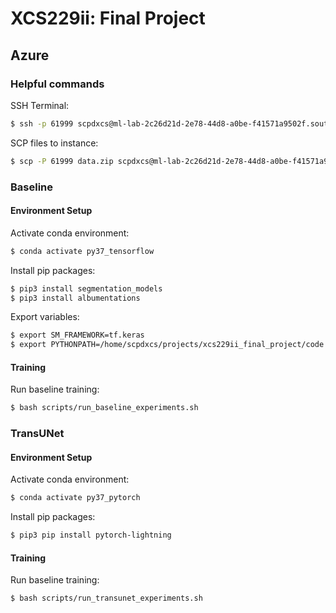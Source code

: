 # XCS229ii: Final Project

## Azure

### Helpful commands

SSH Terminal:
```bash
$ ssh -p 61999 scpdxcs@ml-lab-2c26d21d-2e78-44d8-a0be-f41571a9502f.southcentralus.cloudapp.azure.com
```

SCP files to instance:
```bash
$ scp -P 61999 data.zip scpdxcs@ml-lab-2c26d21d-2e78-44d8-a0be-f41571a9502f.southcentralus.cloudapp.azure.com:/home/scpdxcs/projects/xcs229ii_final_project/code/data
```

### Baseline
#### Environment Setup

Activate conda environment:
```bash
$ conda activate py37_tensorflow
```

Install pip packages:
```bash
$ pip3 install segmentation_models
$ pip3 install albumentations
```

Export variables:
```bash
$ export SM_FRAMEWORK=tf.keras
$ export PYTHONPATH=/home/scpdxcs/projects/xcs229ii_final_project/code
```

#### Training

Run baseline training:
```bash
$ bash scripts/run_baseline_experiments.sh
```

### TransUNet
#### Environment Setup

Activate conda environment:
```bash
$ conda activate py37_pytorch
```

Install pip packages:
```bash
$ pip3 pip install pytorch-lightning
```

#### Training

Run baseline training:
```bash
$ bash scripts/run_transunet_experiments.sh
```